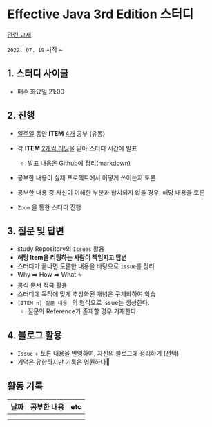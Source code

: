 # Effective Java 3rd Edition 스터디

[관련 교재](https://book.naver.com/bookdb/book_detail.nhn?bid=14097515)

`2022. 07. 19` 시작 ~ 

## 1. 스터디 사이클

* 매주 화요일 21:00



## 2. 진행

* <u>일주일</u> 동안 **ITEM** <u>4개</u> 공부 (유동)

* 각 **ITEM** <u>2개씩 리딩</u>을 맡아 스터디 시간에 발표
	* <u>발표 내용은 Github에 정리(markdown)</u>
* 공부한 내용이 실제 프로젝트에서 어떻게 쓰이는지 토론
* 공부한 내용 중 자신이 이해한 부분과 합치되지 않을 경우, 해당 내용을 토론
* `Zoom` 을 통한 스터디 진행



## 3. 질문 및 답변

* study Repository의 `Issues` 활용
* **해당 Item을 리딩하는 사람이 책임지고 답변**
* 스터디가 끝나면 토론한 내용을 바탕으로 `issue`를 정리
* Why ➡️ How ➡️  What ⭐
* 공식 문서 적극 활용
* 스터디에 목적에 맞게 추상화된 개념은 구체화하여 학습
* `[ITEM n] 질문 내용 ` 의 형식으로 issue는 생성한다.
	* 질문의 Reference가 존재할 경우 기재한다.



## 4. 블로그 활용

* `Issue` + 토론 내용을 반영하여, 자신의 블로그에 정리하기 (선택)
* 기억은 유한하지만 기록은 영원하다🙂





## 활동 기록

| 날짜 | 공부한 내용 | etc  |
| ---- | ----------- | ---- |
|      |             |      |
|      |             |      |

